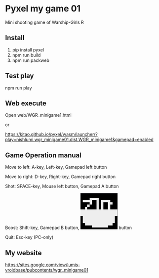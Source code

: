 # Pyxel my game 01
Mini shooting game of Warship-Girls R

## Install
1. pip install pyxel
2. npm run build
3. npm run packweb

## Test play

npm run play

## Web execute

Open web/WGR_minigame1.html

or 

https://kitao.github.io/pyxel/wasm/launcher/?play=nishlumi.wgr_minigame01.dist.WGR_minigame1&gamepad=enabled


## Game Operation manual

Move to left: A-key, Left-key, Gamepad left button

Move to right: D-key, Right-key, Gamepad right button

Shot: SPACE-key, Mouse left button, Gamepad A button

Boost: Shift-key, Gamepad B button, ![btn1](img/readme_boost.png) button

Quit: Esc-key (PC-only)

## My website

https://sites.google.com/view/lumis-vroidbase/pubcontents/wgr_minigame01

